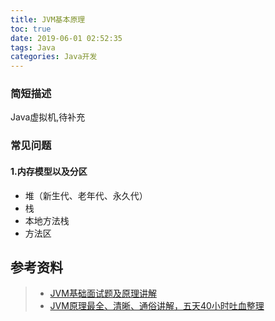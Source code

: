 ```yaml
---
title: JVM基本原理
toc: true
date: 2019-06-01 02:52:35
tags: Java 
categories: Java开发
---
```


### 简短描述

Java虚拟机,待补充

### 常见问题

#### 1.内存模型以及分区

* 堆（新生代、老年代、永久代）
* 栈
* 本地方法栈
* 方法区

## 参考资料
> - [JVM基础面试题及原理讲解](http://www.importnew.com/31126.html)
> - [JVM原理最全、清晰、通俗讲解，五天40小时吐血整理](https://blog.csdn.net/csdnliuxin123524/article/details/81303711)
